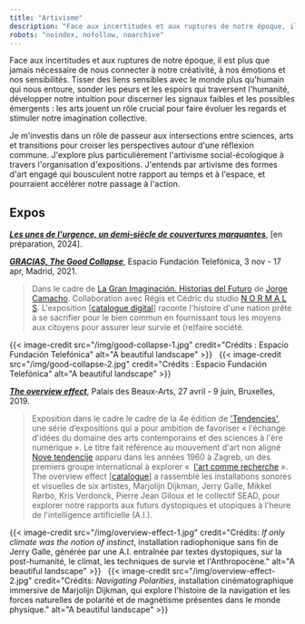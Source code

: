 ```yaml
---
title: "Artivisme"
description: "Face aux incertitudes et aux ruptures de notre époque, il est plus que jamais nécessaire de nous connecter à notre créativité, à nos émotions et nos sensibilités."
robots: "noindex, nofollow, noarchive"
---
```

Face aux incertitudes et aux ruptures de notre époque, il est plus que jamais nécessaire de nous connecter à notre créativité, à nos émotions et nos sensibilités. Tisser des liens sensibles avec le monde plus qu'humain qui nous entoure, sonder les peurs et les espoirs qui traversent l'humanité, développer notre intuition pour discerner les signaux faibles et les possibles émergents : les arts jouent un rôle crucial pour faire évoluer les regards et stimuler notre imagination collective. 

Je m'investis dans un rôle de passeur aux intersections entre sciences, arts et transitions pour croiser les perspectives autour d'une réflexion commune. J'explore plus particulièrement l'artivisme social-écologique à travers l'organisation d'expositions. J'entends par artivisme des formes d'art engagé qui bousculent notre rapport au temps et à l'espace, et pourraient accélérer notre passage à l'action.

## Expos

***[Les unes de l'urgence, un demi-siècle de couvertures marquantes](/artivisme)***, [en préparation, 2024]. 

***[GRACIAS, The Good Collapse](https://normalfutu.re/uncategorized/grasias-the-good-collapse-exhibition/)***, Espacio Fundación Telefónica, 3 nov - 17 apr, Madrid, 2021. 
> Dans le cadre de [La Gran Imaginación. Historias del Futuro](https://www.fundaciontelefonica.com/exposiciones/la-gran-imaginacion-historias-del-futuro/) de [Jorge Camacho](https://www.iftf.org/people/jorge-camacho-rojas/). Collaboration avec Régis et Cédric du studio [N O R M A L S](https://normalfutu.re/). L'exposition [[catalogue digital](https://normalfutu.re/studio/grasias-the-good-collapse-digital-catalogue/)] raconte l'histoire d'une nation prête à se sacrifier pour le bien commun en fournissant tous les moyens aux citoyens pour assurer leur survie et (re)faire société.  

{{< image-credit src="/img/good-collapse-1.jpg" credit="Crédits : Espacio Fundación Telefónica" alt="A beautiful landscape" >}}
&nbsp;
{{< image-credit src="/img/good-collapse-2.jpg" credit="Crédits : Espacio Fundación Telefónica" alt="A beautiful landscape" >}}

***[The overview effect](https://www.bozar.be/fr/calendrier/tendencies-19)***, Palais des Beaux-Arts, 27 avril - 9 juin, Bruxelles, 2019. 
>Exposition dans le cadre le cadre de la 4e édition de ['Tendencies'](https://www.bozar.be/en/calendar/tendencies), une série d’expositions qui a pour ambition de favoriser «&nbsp;l'échange d'idées du domaine des arts contemporains et des sciences à l'ère numérique&nbsp;». Le titre fait référence au mouvement d'art non aligné [Nove tendencije](https://www.hisour.com/fr/nouvelle-tendance-21624/) apparu dans les années 1960 à Zagreb, un des premiers groupe international à explorer «&nbsp; [l'art comme recherche](https://www.tingenesmetode.no/images/PDF/Litteratur_MK/Bjerregaard_Introduction.pdf)&nbsp;». The overview effect [[catalogue](/img/overview-effect.pdf)] a rassemblé les installations sonores et visuelles de six artistes, Marjolijn Dijkman, Jerry Galle, Mikkel Rørbo, Kris Verdonck, Pierre Jean Giloux et le collectif SEAD, pour explorer notre rapports aux futurs dystopiques et utopiques à l'heure de l'intelligence artificielle (A.I.). 

{{< image-credit src="/img/overview-effect-1.jpg" credit="Crédits: *If only climate was the notion of instinct*, installation radiophonique sans fin de Jerry Galle, générée par une A.I. entraînée par textes dystopiques, sur la post-humanité, le climat, les techniques de survie et l'Anthropocène." alt="A beautiful landscape" >}}
&nbsp;
{{< image-credit src="/img/overview-effect-2.jpg" credit="Crédits: *Navigating Polarities*, installation cinématographique immersive de Marjolijn Dijkman, qui explore l'histoire de la navigation et les forces naturelles de polarité et de magnétisme présentes dans le monde physique." alt="A beautiful landscape" >}}




